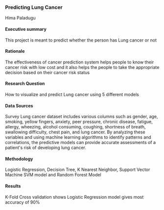 ### Predicting Lung Cancer

Hima Paladugu

#### Executive summary
This project is meant to predict whether the person has Lung cancer or not 
#### Rationale
The effectiveness of cancer prediction system helps people to know their cancer risk with low cost and it also helps the people to take the appropriate decision based on their cancer risk status

#### Research Question
How to visualize and predict Lung cancer using 5 different models

#### Data Sources
Survey Lung cancer dataset includes various columns such as gender, age, smoking, yellow fingers, anxiety, peer pressure, chronic disease, fatigue, allergy, wheezing, alcohol consuming, coughing, shortness of breath, swallowing difficulty, chest pain, and lung cancer. By analyzing these variables and using machine learning algorithms to identify patterns and correlations, the predictive models can provide accurate assessments of a patient's risk of developing lung cancer.

#### Methodology
Logistic Regression, Decision Tree, K Nearest Neighbor, Support Vector Machine SVM model and Random Forest Model

#### Results
K-Fold Cross validation shows Logistic Regression model gives most accuracy of 90%
